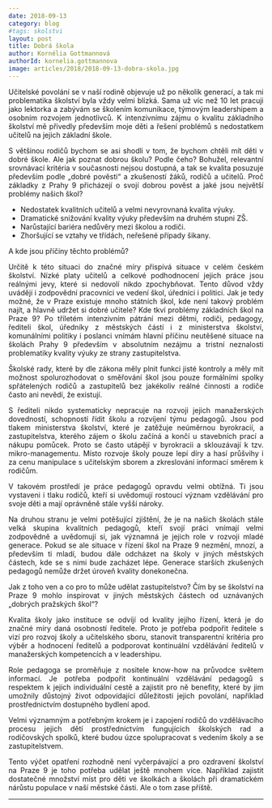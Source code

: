 ```yaml
---
date: 2018-09-13
category: blog
#tags: skolstvi
layout: post
title: Dobrá škola
author: Kornélia Gottmannová
authorId: kornelia.gottmannova
image: articles/2018/2018-09-13-dobra-skola.jpg
---
```

<p style='text-align: justify;'>
Učitelské povolání se v naší rodině objevuje už po několik generací, a tak mi problematika školství byla vždy velmi blízká. Sama už víc než 10 let pracuji jako lektorka a zabývám se školením komunikace, týmovým leadershipem a osobním rozvojem jednotlivců. K intenzivnímu zájmu o kvalitu základního školství mě přivedly především moje děti a řešení problémů s nedostatkem učitelů na jejich základní škole.
</p><p style='text-align: justify;'>
S většinou rodičů bychom se asi shodli v tom, že bychom chtěli mít děti v dobré škole. Ale jak poznat dobrou školu? Podle čeho? Bohužel, relevantní srovnávací kritéria v současnosti nejsou dostupná, a tak se kvalita posuzuje především podle „dobré pověsti“ a zkušeností žáků, rodičů a učitelů. Proč základky z Prahy 9 přicházejí o svojí dobrou pověst a jaké jsou největší problémy našich škol?
</p><p style='text-align: justify;'>
<ul class="dashed">
<li>Nedostatek kvalitních učitelů a velmi nevyrovnaná kvalita výuky.</li>
<li>Dramatické snižování kvality výuky především na druhém stupni ZŠ.</li>
<li>Narůstající bariéra nedůvěry mezi školou a rodiči.</li>
<li>Zhoršující se vztahy ve třídách, neřešené případy šikany.</li>
</ul>
<p style='text-align: justify;'>
A kde jsou příčiny těchto problémů? 
</p><p style='text-align: justify;'>
Určitě k této situaci do značné míry přispívá situace v celém českém školství. Nízké platy učitelů a celkové podhodnocení jejich práce jsou reálnými jevy, které si nedovolí nikdo zpochybňovat. Tento důvod vždy uvádějí i zodpovědní pracovníci ve vedení škol, úředníci i politici. Jak je tedy možné, že v Praze existuje mnoho státních škol, kde není takový problém najít, a hlavně udržet si dobré učitele? Kde tkví problémy základních škol na Praze 9? Po tříletém intenzivním pátrání mezi dětmi, rodiči, pedagogy, řediteli škol, úředníky z městských částí i z ministerstva školství, komunálními politiky i poslanci vnímám hlavní příčinu neutěšené situace na školách Prahy 9 především v absolutním nezájmu a tristní neznalosti problematiky kvality výuky ze strany zastupitelstva. 
</p><p style='text-align: justify;'>
Školské rady, které by dle zákona měly plnit funkci jisté kontroly a měly mít možnost spolurozhodovat o směřování škol jsou pouze formálními spolky spřátelených rodičů a zastupitelů bez jakékoliv reálné činnosti a rodiče často ani nevědí, že existují.
</p><p style='text-align: justify;'>
S řediteli nikdo systematicky nepracuje na rozvoji jejich manažerských dovedností, schopností řídit školu a rozvíjení týmu pedagogů. Jsou pod tlakem ministerstva školství, které je zatěžuje neúměrnou byrokracií, a zastupitelstva, kterého zájem o školu začíná a končí u stavebních prací a nákupu pomůcek. Proto se často utápějí v byrokracii a sklouzávají k tzv. mikro-managementu. Místo rozvoje školy pouze lepí díry a hasí průšvihy i za cenu manipulace s učitelským sborem a zkreslování informací směrem k rodičům. 
</p><p style='text-align: justify;'>
V takovém prostředí je práce pedagogů opravdu velmi obtížná. Ti jsou vystaveni i tlaku rodičů, kteří si uvědomují rostoucí význam vzdělávání pro svoje děti a mají oprávněně stále vyšší nároky. 
</p><p style='text-align: justify;'>
Na druhou stranu je velmi potěšující zjištění, že je na našich školách stále velká skupina kvalitních pedagogů, kteří svojí práci vnímají velmi zodpovědně a uvědomují si, jak významná je jejich role v rozvoji mladé generace. Pokud se ale situace v řízení škol na Praze 9 nezmění, mnozí, a především ti mladí, budou dále odcházet na školy v jiných městských částech, kde se s nimi bude zacházet lépe. Generace starších zkušených pedagogů nemůže držet úroveň kvality donekonečna.
</p><p style='text-align: justify;'>
Jak z toho ven a co pro to může udělat zastupitelstvo? Čím by se školství na Praze 9 mohlo inspirovat v jiných městských částech od uznávaných „dobrých pražských škol“?
</p><p style='text-align: justify;'> 
Kvalita školy jako instituce se odvíjí od kvality jejího řízení, která je do značné míry daná osobností ředitele. Proto je potřeba podpořit ředitele s vizí pro rozvoj školy a učitelského sboru, stanovit transparentní kritéria pro výběr a hodnocení ředitelů a podporovat kontinuální vzdělávání ředitelů v manažerských kompetencích a v leadershipu.
</p><p style='text-align: justify;'>
Role pedagoga se proměňuje z nositele know-how na průvodce světem informací. Je potřeba podpořit kontinuální vzdělávání pedagogů s respektem k jejich individuální cestě a zajistit pro ně benefity, které by jim umožnily důstojný život odpovídající důležitosti jejich povolání, například prostřednictvím dostupného bydlení apod. 
</p><p style='text-align: justify;'>
Velmi významným a potřebným krokem je i zapojení rodičů do vzdělávacího procesu jejich dětí prostřednictvím fungujících školských rad a rodičovských spolků, které budou úzce spolupracovat s vedením školy a se zastupitelstvem.
</p><p style='text-align: justify;'>
Tento výčet opatření rozhodně není vyčerpávající a pro ozdravení školství na Praze 9 je toho potřeba udělat ještě mnohem více. Například zajistit dostatečné množství míst pro děti ve školkách a školách při dramatickém nárůstu populace v naší městské části. Ale o tom zase příště.</p>

---
